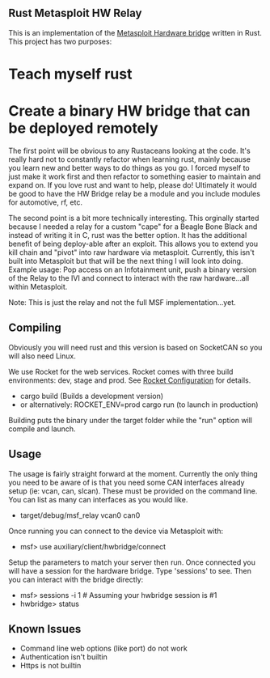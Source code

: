 Rust Metasploit HW Relay
------------------------

This is an implementation of the [Metasploit Hardware bridge](https://blog.rapid7.com/2017/02/02/exiting-the-matrix/)
written in Rust.  This project has two purposes:

# Teach myself rust
# Create a binary HW bridge that can be deployed remotely

The first point will be obvious to any Rustaceans looking at the
code.  It's really hard not to constantly refactor when learning rust,
mainly because you learn new and better ways to do things as you go.
I forced myself to just make it work first and then refactor to something
easier to maintain and expand on.  If you love rust and want to help,
please do!  Ultimately it would be good to have the HW Bridge relay be
a module and you include modules for automotive, rf, etc.

The second point is a bit more technically interesting.  This orginally
started because I needed a relay for a custom "cape" for a Beagle Bone Black
and instead of writing it in C, rust was the better option.  It has the
additional benefit of being deploy-able after an exploit.  This allows you
to extend you kill chain and "pivot" into raw hardware via metasploit.
Currently, this isn't built into Metasploit but that will be the next thing
I will look into doing.  Example usage:  Pop access on an Infotainment unit,
push a binary version of the Relay to the IVI and connect to interact with
the raw hardware...all within Metasploit.

Note:  This is just the relay and not the full MSF implementation...yet.

Compiling
---------
Obviously you will need rust and this version is based on SocketCAN so you will also need Linux.

We use Rocket for the web services.  Rocket comes with three build environments: dev, stage and prod.
See [Rocket Configuration](https://rocket.rs/guide/configuration/) for details.

* cargo build (Builds a development version)
* or alternatively: ROCKET_ENV=prod cargo run (to launch in production)

Building puts the binary under the target folder while the "run" option will compile and launch.

Usage
-----
The usage is fairly straight forward at the moment.  Currently the only thing you need to be aware
of is that you need some CAN interfaces already setup (ie: vcan, can, slcan).  These must be
provided on the command line.  You can list as many can interfaces as you would like.

* target/debug/msf_relay vcan0 can0

Once running you can connect to the device via Metasploit with:

* msf> use auxiliary/client/hwbridge/connect

Setup the parameters to match your server then run.  Once connected you will have a session for
the hardware bridge.  Type 'sessions' to see.  Then you can interact with the bridge directly:

* msf> sessions -i 1  # Assuming your hwbridge session is #1
* hwbridge> status

Known Issues
------------
* Command line web options (like port) do not work
* Authentication isn't builtin
* Https is not builtin
